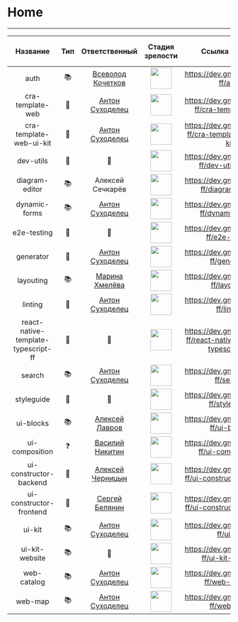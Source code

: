 # Home
---

| Название | Тип | Ответственный | Стадия зрелости | Ссылка на репо | Автосборка | Автотесты | Автотесты | Число реальных использований |
:---: | :---: | :---: | :---: | :---: | :---: | :---: | :---: | :---: |
|auth | :books: | [Всеволод Кочетков](https://dev.gnivc.ru/vsevolod_kochetov) | <img src="assets/concept.jpg" width="48px"> | https://dev.gnivc.ru/gnivc-ff/auth | :heavy_multiplication_x: | :heavy_multiplication_x: | :heavy_multiplication_x: | 0 |
| cra-template-web | :triangular_ruler: | [Антон Суходелец](https://dev.gnivc.ru/anton_sukhodolets) | <img src="assets/prom.jpg" width="48"> | https://dev.gnivc.ru/gnivc-ff/cra-template-web | :heavy_multiplication_x: | :heavy_multiplication_x: | :heavy_multiplication_x: | :question: |
| cra-template-web-ui-kit | :triangular_ruler: | [Антон Суходелец](https://dev.gnivc.ru/anton_sukhodolets) | <img src="assets/prom.jpg" width="48"> | https://dev.gnivc.ru/gnivc-ff/cra-template-web-ui-kit | :heavy_multiplication_x: | :heavy_multiplication_x: | :heavy_multiplication_x: | :question: |
dev-utils | :wrench: | :bust_in_silhouette: | <img src="assets/in_progress.jpg" width="48"> | https://dev.gnivc.ru/gnivc-ff/dev-utils/issues | :heavy_multiplication_x: | :heavy_multiplication_x: | :heavy_multiplication_x: | :question: |
diagram-editor | :books: | Алексей Сечкарёв | <img src="assets/in_progress.jpg" width="48"> | https://dev.gnivc.ru/gnivc-ff/diagram-editor | :heavy_check_mark: | :heavy_check_mark: | :question: | :question: |
dynamic-forms | :books: | [Антон Суходелец](https://dev.gnivc.ru/anton_sukhodolets) |  <img src="assets/prom.jpg" width="48"> | https://dev.gnivc.ru/gnivc-ff/dynamic-forms | :heavy_check_mark: | :heavy_check_mark: | :heavy_check_mark: | :question: |
| e2e-testing | :wrench: | :bust_in_silhouette: | <img src="assets/in_progress.jpg" width="48"> | https://dev.gnivc.ru/gnivc-ff/e2e-testing | :heavy_multiplication_x: | :heavy_multiplication_x: | :heavy_multiplication_x: | :question: |
| generator | :wrench: | [Антон Суходелец](https://dev.gnivc.ru/anton_sukhodolets) | <img src="assets/prom.jpg" width="48"> | https://dev.gnivc.ru/gnivc-ff/generator | :heavy_check_mark: | :heavy_check_mark: | :heavy_multiplication_x: |  :question: |
| layouting | :books: | [Марина Хмелёва](https://dev.gnivc.ru/marina_khmeleva) | <img src="assets/in_progress.jpg" width="48"> | https://dev.gnivc.ru/gnivc-ff/layouting | :heavy_check_mark: | :heavy_check_mark: | :heavy_check_mark: | :question: |
| linting | :wrench: | [Антон Суходелец](https://dev.gnivc.ru/anton_sukhodolets) | <img src="assets/prom.jpg" width="48"> | https://dev.gnivc.ru/gnivc-ff/linting | :heavy_check_mark: | :heavy_check_mark: | :heavy_multiplication_x: | :question: |
| react-native-template-typescript-ff | :triangular_ruler: | :bust_in_silhouette: | <img src="assets/in_progress.jpg" width="48"> | https://dev.gnivc.ru/gnivc-ff/react-native-template-typescript-ff | :heavy_check_mark: | :heavy_check_mark: | :heavy_multiplication_x: | :question: |
| search | :books: | [Антон Суходелец](https://dev.gnivc.ru/anton_sukhodolets) | <img src="assets/prom.jpg" width="48"> | https://dev.gnivc.ru/gnivc-ff/search | :heavy_check_mark: | :heavy_check_mark: | :heavy_check_mark: | :question: |
| styleguide | :wrench: | :bust_in_silhouette: | <img src="assets/in_progress.jpg" width="48"> | https://dev.gnivc.ru/gnivc-ff/styleguide | :heavy_multiplication_x: | :heavy_multiplication_x: | :heavy_multiplication_x: | :question: | 
| ui-blocks | :books: | [Алексей Лавров](https://dev.gnivc.ru/alexey_lavrov) | <img src="assets/in_progress.jpg" width="48"> | https://dev.gnivc.ru/gnivc-ff/ui-blocks | :heavy_check_mark: | :heavy_check_mark: | :heavy_check_mark: | :question: |
| ui-composition | :question: | [Василий Никитин](https://dev.gnivc.ru/vasily_nikitin) | <img src="assets/in_progress.jpg" width="48"> | https://dev.gnivc.ru/gnivc-ff/ui-compositions |:heavy_multiplication_x: | :heavy_multiplication_x: | :heavy_multiplication_x: | :question: |
| ui-constructor-backend | :wrench: | [Алексей Черницын](https://dev.gnivc.ru/alexey_chernitsyn) | <img src="assets/in_progress.jpg" width="48"> | https://dev.gnivc.ru/gnivc-ff/ui-constructor-backend | :heavy_multiplication_x: | :heavy_multiplication_x: | :heavy_multiplication_x: | :question: |
| ui-constructor-frontend | :wrench: | [Сергей Белянин](https://dev.gnivc.ru/sergey_belyanin) | <img src="assets/in_progress.jpg" width="48"> | https://dev.gnivc.ru/gnivc-ff/ui-constructor-frontend | :heavy_check_mark: | :heavy_check_mark: | :heavy_check_mark: | :question: |
| ui-kit | :books: |  [Антон Суходелец](https://dev.gnivc.ru/anton_sukhodolets) | <img src="assets/prom.jpg" width="48"> | https://dev.gnivc.ru/gnivc-ff/ui-kit | :heavy_check_mark: | :heavy_check_mark: | :heavy_check_mark: | :question: |
| ui-kit-website| :books: | :bust_in_silhouette: | <img src="assets/in_progress.jpg" width="48"> | https://dev.gnivc.ru/gnivc-ff/ui-kit-website | :heavy_check_mark: | :heavy_check_mark: | :heavy_multiplication_x: | :question: |
| web-catalog | :books: | [Антон Суходелец](https://dev.gnivc.ru/anton_sukhodolets) | <img src="assets/prom.jpg" width="48"> | https://dev.gnivc.ru/gnivc-ff/web-catalog | :heavy_check_mark: | :heavy_check_mark: | :heavy_check_mark: | :question: |
| web-map | :books: | [Антон Суходелец](https://dev.gnivc.ru/anton_sukhodolets) | <img src="assets/prom.jpg" width="48"> | https://dev.gnivc.ru/gnivc-ff/web-map | :heavy_check_mark: | :heavy_check_mark: | :heavy_check_mark: | :question: |
